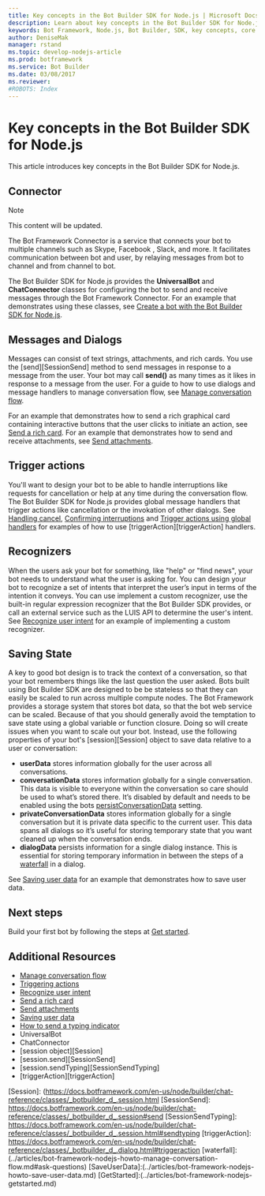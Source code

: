 ```yaml
---
title: Key concepts in the Bot Builder SDK for Node.js | Microsoft Docs
description: Learn about key concepts in the Bot Builder SDK for Node.js.
keywords: Bot Framework, Node.js, Bot Builder, SDK, key concepts, core concepts
author: DeniseMak
manager: rstand
ms.topic: develop-nodejs-article
ms.prod: botframework
ms.service: Bot Builder
ms.date: 03/08/2017
ms.reviewer:
#ROBOTS: Index
---
```


# Key concepts in the Bot Builder SDK for Node.js

This article introduces key concepts in the Bot Builder SDK for Node.js.

## Connector

> [!NOTE]
> This content will be updated.

The Bot Framework Connector is a service that connects your bot to multiple channels such as Skype, Facebook
, Slack, and more. 
It facilitates communication between bot and user, by relaying messages from bot to channel and from channel to bot. 

The Bot Builder SDK for Node.js provides the **UniversalBot** and **ChatConnector** classes for configuring the bot to send and receive messages through the Bot Framework Connector.
For an example that demonstrates using these classes, see [Create a bot with the Bot Builder SDK for Node.js](bot-framework-nodejs-getstarted.md).


## Messages and Dialogs

Messages can consist of text strings, attachments, and rich cards. You use the [send][SessionSend] method to send messages in response to a message from the user. Your bot may call **send()** as many times as it likes in response to a message from the user. <!--TODO: What does "as many times mean"? --> For a guide to how to use dialogs and message handlers to manage conversation flow, see [Manage conversation flow](bot-framework-nodejs-howto-manage-conversation-flow.md).

For an example that demonstrates how to send a rich graphical card containing interactive buttons that the user clicks to initiate an action, see [Send a rich card](bot-framework-nodejs-howto-send-card-buttons.md). For an example that demonstrates how to send and receive attachments, see [Send attachments](bot-framework-nodejs-howto-send-receive-attachments.md).

<!-- TODO: Make Dialogs it's own section -->

## Trigger actions
You'll want to design your bot to be able to handle interruptions like requests for cancellation or help at any time during the conversation flow. The Bot Builder SDK for Node.js provides global message handlers that trigger actions like cancellation or the invokation of other dialogs. 
 See [Handling cancel](bot-framework-nodejs-howto-manage-conversation-flow.md#handling-cancel), [Confirming interruptions](bot-framework-nodejs-howto-manage-conversation-flow.md#confirming-interruptions) and [Trigger actions using global handlers](bot-framework-nodejs-howto-global-handlers.md) for examples of how to use [triggerAction][triggerAction] handlers.


## Recognizers
When the users ask your bot for something, like "help" or "find news", your bot needs to understand what the user is asking for. You can design your bot to recognize a set of intents that interpret the user’s input in terms of the intention it conveys. You can use implement a custom recognizer, use the built-in regular expression recognizer that the Bot Builder SDK provides, or call an external service such as the LUIS API to determine the user's intent.
See [Recognize user intent](bot-framework-nodejs-howto-recognize-intent.md) for an example of implementing a custom recognizer.

<!-- TODO -- move Message ordering to separate 300-level topic -->

## Saving State

A key to good bot design is to track the context of a conversation, so that your bot remembers things like the last question the user asked. 
Bots built using Bot Builder SDK are designed to be be stateless so that they can easily be scaled to run across multiple compute nodes. The Bot Framework provides a storage system that stores bot data, so that the bot web service can be scaled. Because of that you should generally avoid the temptation to save state using a global variable or function closure. Doing so will create issues when you want to scale out your bot. Instead, use the following properties of your bot's [session][Session] object to save data relative to a user or conversation:

* **userData** stores information globally for the user across all conversations.
* **conversationData** stores information globally for a single conversation. This data is visible to everyone within the conversation so care should be used to what’s stored there. It’s disabled by default and needs to be enabled using the bots [persistConversationData][PersistConversationData] setting.
* **privateConversationData** stores information globally for a single conversation but it is private data specific to the current user. This data spans all dialogs so it’s useful for storing temporary state that you want cleaned up when the conversation ends.
* **dialogData** persists information for a single dialog instance. This is essential for storing temporary information in between the steps of a [waterfall](bot-framework-nodejs-howto-manage-conversation-flow.md#ask-questions) in a dialog.

See [Saving user data](bot-framework-nodejs-howto-save-user-data.md) for an example that demonstrates how to save user data.


## Next steps

Build your first bot by following the steps at [Get started](bot-framework-nodejs-getstarted.md).


## Additional Resources

* [Manage conversation flow](bot-framework-nodejs-howto-manage-conversation-flow.md)
* [Triggering actions](bot-framework-nodejs-howto-global-handlers.md)
* [Recognize user intent](bot-framework-nodejs-howto-recognize-intent.md)
* [Send a rich card](bot-framework-nodejs-howto-send-card-buttons.md)
* [Send attachments](bot-framework-nodejs-howto-send-receive-attachments.md)
* [Saving user data](bot-framework-nodejs-howto-save-user-data.md)
* [How to send a typing indicator](bot-framework-nodejs-howto-send-typing-indicator.md)
* UniversalBot
* ChatConnector
* [session object][Session]
* [session.send][SessionSend]
* [session.sendTyping][SessionSendTyping]
* [triggerAction][triggerAction]


<!-- TODO: Update links to point to new docs -->

[PersistConversationData]:(https://docs.botframework.com/en-us/node/builder/chat-reference/interfaces/_botbuilder_d_.iuniversalbotsettings.html#persistconversationdata)

[Session]: (https://docs.botframework.com/en-us/node/builder/chat-reference/classes/_botbuilder_d_.session.html
[SessionSend]: https://docs.botframework.com/en-us/node/builder/chat-reference/classes/_botbuilder_d_.session#send
[SessionSendTyping]: https://docs.botframework.com/en-us/node/builder/chat-reference/classes/_botbuilder_d_.session.html#sendtyping
[triggerAction]: https://docs.botframework.com/en-us/node/builder/chat-reference/classes/_botbuilder_d_.dialog.html#triggeraction
[waterfall]:(../articles/bot-framework-nodejs-howto-manage-conversation-flow.md#ask-questions)
[SaveUserData]:(../articles/bot-framework-nodejs-howto-save-user-data.md)
[GetStarted]:(../articles/bot-framework-nodejs-getstarted.md)



